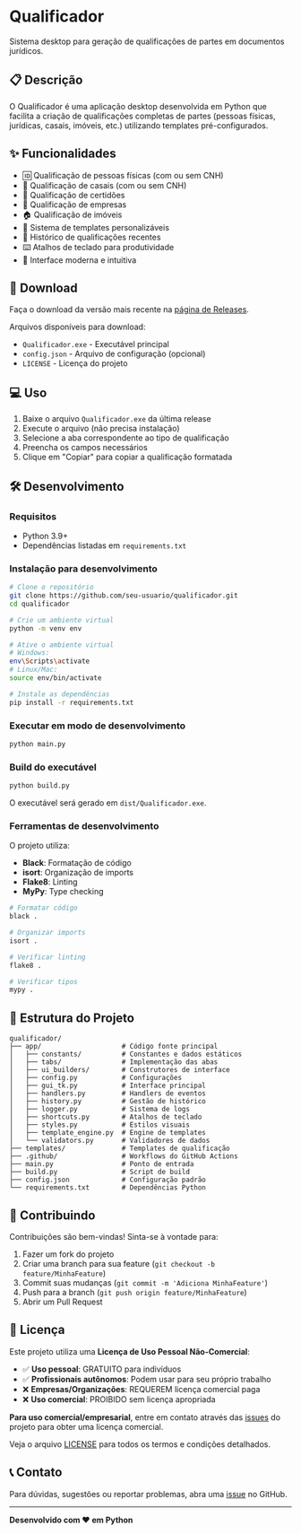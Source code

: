# Qualificador

Sistema desktop para geração de qualificações de partes em documentos jurídicos.

## 📋 Descrição

O Qualificador é uma aplicação desktop desenvolvida em Python que facilita a criação de qualificações completas de partes (pessoas físicas, jurídicas, casais, imóveis, etc.) utilizando templates pré-configurados.

## ✨ Funcionalidades

- 🆔 Qualificação de pessoas físicas (com ou sem CNH)
- 👰 Qualificação de casais (com ou sem CNH)
- 📄 Qualificação de certidões
- 🏢 Qualificação de empresas
- 🏠 Qualificação de imóveis
- 📝 Sistema de templates personalizáveis
- 💾 Histórico de qualificações recentes
- ⌨️ Atalhos de teclado para produtividade
- 🎨 Interface moderna e intuitiva

## 🚀 Download

Faça o download da versão mais recente na [página de Releases](../../releases).

Arquivos disponíveis para download:
- `Qualificador.exe` - Executável principal
- `config.json` - Arquivo de configuração (opcional)
- `LICENSE` - Licença do projeto

## 💻 Uso

1. Baixe o arquivo `Qualificador.exe` da última release
2. Execute o arquivo (não precisa instalação)
3. Selecione a aba correspondente ao tipo de qualificação
4. Preencha os campos necessários
5. Clique em "Copiar" para copiar a qualificação formatada

## 🛠️ Desenvolvimento

### Requisitos

- Python 3.9+
- Dependências listadas em `requirements.txt`

### Instalação para desenvolvimento

```bash
# Clone o repositório
git clone https://github.com/seu-usuario/qualificador.git
cd qualificador

# Crie um ambiente virtual
python -m venv env

# Ative o ambiente virtual
# Windows:
env\Scripts\activate
# Linux/Mac:
source env/bin/activate

# Instale as dependências
pip install -r requirements.txt
```

### Executar em modo de desenvolvimento

```bash
python main.py
```

### Build do executável

```bash
python build.py
```

O executável será gerado em `dist/Qualificador.exe`.

### Ferramentas de desenvolvimento

O projeto utiliza:
- **Black**: Formatação de código
- **isort**: Organização de imports
- **Flake8**: Linting
- **MyPy**: Type checking

```bash
# Formatar código
black .

# Organizar imports
isort .

# Verificar linting
flake8 .

# Verificar tipos
mypy .
```

## 📁 Estrutura do Projeto

```
qualificador/
├── app/                    # Código fonte principal
│   ├── constants/          # Constantes e dados estáticos
│   ├── tabs/               # Implementação das abas
│   ├── ui_builders/        # Construtores de interface
│   ├── config.py           # Configurações
│   ├── gui_tk.py           # Interface principal
│   ├── handlers.py         # Handlers de eventos
│   ├── history.py          # Gestão de histórico
│   ├── logger.py           # Sistema de logs
│   ├── shortcuts.py        # Atalhos de teclado
│   ├── styles.py           # Estilos visuais
│   ├── template_engine.py  # Engine de templates
│   └── validators.py       # Validadores de dados
├── templates/              # Templates de qualificação
├── .github/                # Workflows do GitHub Actions
├── main.py                 # Ponto de entrada
├── build.py                # Script de build
├── config.json             # Configuração padrão
└── requirements.txt        # Dependências Python
```

## 🤝 Contribuindo

Contribuições são bem-vindas! Sinta-se à vontade para:

1. Fazer um fork do projeto
2. Criar uma branch para sua feature (`git checkout -b feature/MinhaFeature`)
3. Commit suas mudanças (`git commit -m 'Adiciona MinhaFeature'`)
4. Push para a branch (`git push origin feature/MinhaFeature`)
5. Abrir um Pull Request

## 📝 Licença

Este projeto utiliza uma **Licença de Uso Pessoal Não-Comercial**:

- ✅ **Uso pessoal**: GRATUITO para indivíduos
- ✅ **Profissionais autônomos**: Podem usar para seu próprio trabalho
- ❌ **Empresas/Organizações**: REQUEREM licença comercial paga
- ❌ **Uso comercial**: PROIBIDO sem licença apropriada

**Para uso comercial/empresarial**, entre em contato através das [issues](../../issues) do projeto para obter uma licença comercial.

Veja o arquivo [LICENSE](LICENSE) para todos os termos e condições detalhados.

## 📞 Contato

Para dúvidas, sugestões ou reportar problemas, abra uma [issue](../../issues) no GitHub.

---

**Desenvolvido com ❤️ em Python**


